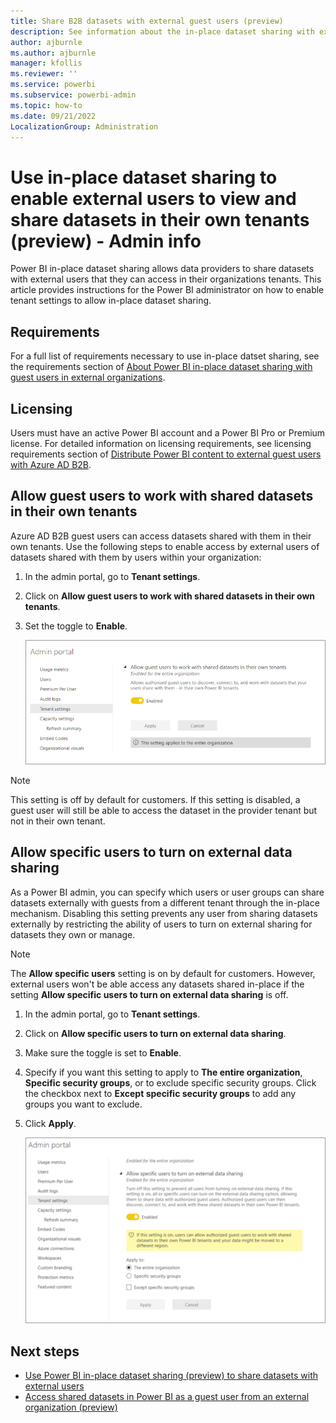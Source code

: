 ```yaml
---
title: Share B2B datasets with external guest users (preview)
description: See information about the in-place dataset sharing with external users that Power BI administrators need to be aware of.
author: ajburnle
ms.author: ajburnle
manager: kfollis
ms.reviewer: ''
ms.service: powerbi
ms.subservice: powerbi-admin
ms.topic: how-to
ms.date: 09/21/2022
LocalizationGroup: Administration
---
```


# Use in-place dataset sharing to enable external users to view and share datasets in their own tenants (preview) - Admin info

Power BI in-place dataset sharing allows data providers to share datasets with external users that they can access in their organizations tenants. This article provides instructions for the Power BI administrator on how to enable tenant settings to allow in-place dataset sharing.

## Requirements

For a full list of requirements necessary to use in-place datset sharing, see the requirements section of [About Power BI in-place dataset sharing with guest users in external organizations](./service-dataset-external-org-share-about.md#requirements).

## Licensing

Users must have an active Power BI account and a Power BI Pro or Premium license. For detailed information on licensing requirements, see licensing requirements section of [Distribute Power BI content to external guest users with Azure AD B2B](./service-admin-azure-ad-b2b.md##licensing).

## Allow guest users to work with shared datasets in their own tenants 

Azure AD B2B guest users can access datasets shared with them in their own tenants. Use the following steps to enable access by external users of datasets shared with them by users within your organization: 

1. In the admin portal, go to **Tenant settings**.

1. Click on **Allow guest users to work with shared datasets in their own tenants**.
 
1. Set the toggle to **Enable**.

    ![Screenshot of the Power BI Admin portal with the Allow guest users to work with shared datasets setting shown.](media/service-dataset-external-org-share-admin/guest-user-shared-tenant-setting.png)

> [!NOTE]
> This setting is off by default for customers. If this setting is disabled, a guest user will still be able to access the dataset in the provider tenant but not in their own tenant.

## Allow specific users to turn on external data sharing 

As a Power BI admin, you can specify which users or user groups can share datasets externally with guests from a different tenant through the in-place mechanism. Disabling this setting prevents any user from sharing datasets externally by restricting the ability of users to turn on external sharing for datasets they own or manage.  

> [!NOTE]
> The **Allow specific users** setting is on by default for customers. However, external users won't be able access any datasets shared in-place if the setting **Allow specific users to turn on external data sharing** is off.  

1. In the admin portal, go to **Tenant settings**.

1. Click on **Allow specific users to turn on external data sharing**.

1. Make sure the toggle is set to **Enable**.

1. Specify if you want this setting to apply to **The entire organization**, **Specific security groups**, or to exclude specific security groups. Click the checkbox next to **Except specific security groups** to add any groups you want to exclude.
 
1. Click **Apply**.

    ![Screenshot of the Power BI Admin portal with the Allow specific users to turn on external data sharing setting shown.](media/service-dataset-external-org-share-admin/specific-users-allowed-share.png)


## Next steps
- [Use Power BI in-place dataset sharing (preview) to share datasets with external users](service-dataset-external-org-share-provider.md)
- [Access shared datasets in Power BI as a guest user from an external organization (preview)](service-dataset-external-org-share-view.md)
